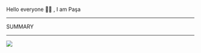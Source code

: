 Hello everyone 👋🏻 , I am Paşa

<hr width="500"/>

<span font="bold">SUMMARY</span>

<hr  width="500"/>

<div display="flex";justifyContent="center">

![](https://github-readme-streak-stats.herokuapp.com/?user=pasaismihan&theme=dracula&hide_border=true)<br/>


</div>
